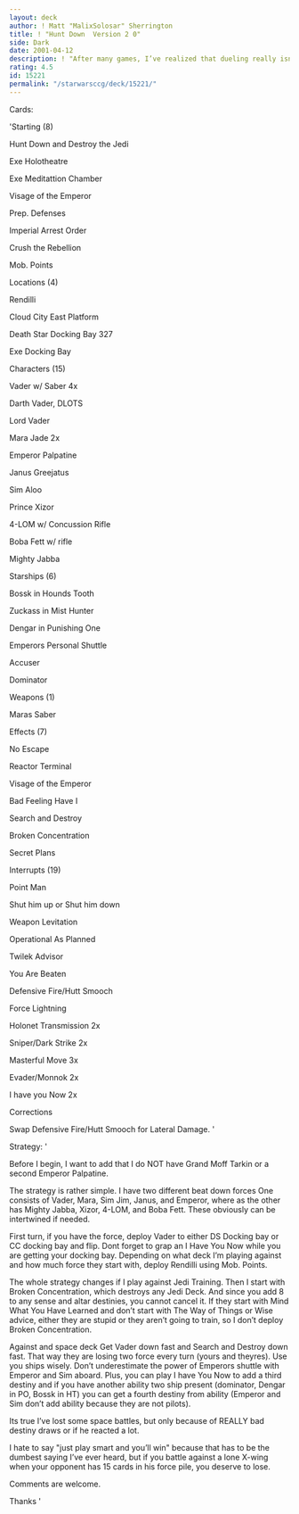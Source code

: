 ```yaml
---
layout: deck
author: ! Matt "MalixSolosar" Sherrington
title: ! "Hunt Down  Version 2 0"
side: Dark
date: 2001-04-12
description: ! "After many games, I’ve realized that dueling really isn’t the way to go, since most LS decks have ways to counter it nowadays."
rating: 4.5
id: 15221
permalink: "/starwarsccg/deck/15221/"
---
```

Cards: 

'Starting (8)

Hunt Down and Destroy the Jedi

Exe Holotheatre

Exe Meditattion Chamber

Visage of the Emperor

Prep. Defenses

Imperial Arrest Order

Crush the Rebellion

Mob. Points


Locations (4)

Rendilli

Cloud City East Platform

Death Star Docking Bay 327

Exe Docking Bay


Characters (15)

Vader w/ Saber   4x

Darth Vader, DLOTS

Lord Vader

Mara Jade   2x

Emperor Palpatine

Janus Greejatus

Sim Aloo

Prince Xizor

4-LOM w/ Concussion Rifle

Boba Fett w/ rifle

Mighty Jabba


Starships (6)

Bossk in Hounds Tooth

Zuckass in Mist Hunter

Dengar in Punishing One

Emperors Personal Shuttle

Accuser

Dominator


Weapons (1)

Maras Saber


Effects (7)

No Escape

Reactor Terminal

Visage of the Emperor

Bad Feeling Have I

Search and Destroy

Broken Concentration

Secret Plans


Interrupts (19)

Point Man

Shut him up or Shut him down

Weapon Levitation

Operational As Planned

Twilek Advisor

You Are Beaten

Defensive Fire/Hutt Smooch

Force Lightning

Holonet Transmission   2x

Sniper/Dark Strike    2x

Masterful Move     3x

Evader/Monnok    2x

I have you Now    2x



Corrections

Swap Defensive Fire/Hutt Smooch for Lateral Damage.  '

Strategy: '

Before I begin, I want to add that I do NOT have Grand Moff Tarkin or a second Emperor Palpatine.


The strategy is rather simple.  I have two different beat down forces  One consists of Vader, Mara, Sim Jim, Janus, and Emperor, where as the other has Mighty Jabba, Xizor, 4-LOM, and Boba Fett.  These obviously can be intertwined if needed.


First turn, if you have the force, deploy Vader to either DS Docking bay or CC docking bay and flip.  Dont forget to grap an I Have You Now while you are getting your docking bay.  Depending on what deck I’m playing against and how much force they start with, deploy Rendilli using Mob. Points.


The whole strategy changes if I play against Jedi Training.  Then I start with Broken Concentration, which destroys any Jedi Deck.  And since you add 8 to any sense and altar destinies, you cannot cancel it.  If they start with Mind What You Have Learned and don’t start with The Way of Things or Wise advice, either they are stupid or they aren’t going to train, so I don’t deploy Broken Concentration.


Against and space deck  Get Vader down fast and Search and Destroy down fast.  That way they are losing two force every turn (yours and theyres).  Use you ships wisely.  Don’t underestimate the power of Emperors shuttle with Emperor and Sim aboard.  Plus, you can play I have You Now to add a third destiny and if you have another ability two ship present (dominator, Dengar in PO, Bossk in HT) you can get a fourth destiny from ability (Emperor and Sim don’t add ability because they are not pilots).


Its true I’ve lost some space battles, but only because of REALLY bad destiny draws or if he reacted a lot.


I hate to say "just play smart and you’ll win" because that has to be the dumbest saying I’ve ever heard, but if you battle against a lone X-wing when your opponent has 15 cards in his force pile, you deserve to lose.


Comments are welcome.


Thanks '
